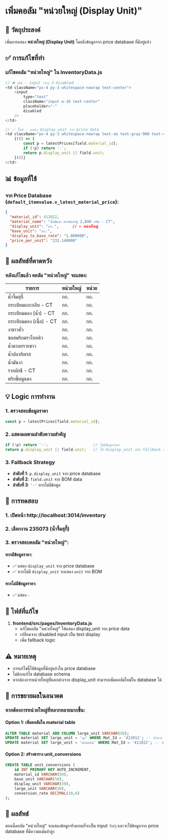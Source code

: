 # เพิ่มคอลัม "หน่วยใหญ่ (Display Unit)"

## 🎯 **วัตถุประสงค์**

เพิ่มการแสดง **หน่วยใหญ่ (Display Unit)** โดยดึงข้อมูลจาก price database ที่มีอยู่แล้ว

## ✅ **การแก้ไขที่ทำ**

### แก้ไขคอลัม "หน่วยใหญ่" ใน InventoryData.js

```javascript
// ❌ เดิม - input ว่างๆ ที่ disabled
<td className="px-4 py-3 whitespace-nowrap text-center">
    <input
        type="text"
        className="input w-16 text-center"
        placeholder="-"
        disabled
    />
</td>

// ✅ ใหม่ - แสดง display_unit จาก price data
<td className="px-4 py-3 whitespace-nowrap text-sm text-gray-900 text-center">
    {(() => {
        const p = latestPrices[field.material_id];
        if (!p) return '-';
        return p.display_unit || field.unit;
    })()}
</td>
```

## 📊 **ข้อมูลที่ใช้**

### จาก Price Database (`default_itemvalue.v_latest_material_price`):
```json
{
  "material_id": 411022,
  "material_name": "น้ำมันงา ตรามังกรคู่ 2,840 กรัม - CT",
  "display_unit": "กก.",      // ← หน่วยใหญ่
  "base_unit": "กก.",
  "display_to_base_rate": "1.000000",
  "price_per_unit": "232.140000"
}
```

## 🎯 **ผลลัพธ์ที่คาดหวัง**

### หลังแก้ไขแล้ว คอลัม "หน่วยใหญ่" จะแสดง:

| รายการ | หน่วยใหญ่ | หน่วย |
|--------|-----------|-------|
| น้ำจิ้มสุกี้ | กก. | กก. |
| กระเทียมแกะกลีบ - CT | กก. | กก. |
| กระเทียมดอง (น้ำ) - CT | กก. | กก. |
| กระเทียมดอง (เนื้อ) - CT | กก. | กก. |
| งาขาวคั่ว | กก. | กก. |
| ซอสพริกตราไทยคิว | กก. | กก. |
| น้ำตาลทรายขาว | กก. | กก. |
| น้ำปลาทิพรส | กก. | กก. |
| น้ำมันงา | กก. | กก. |
| รากผักชี - CT | กก. | กก. |
| พริกขี้หนูแดง | กก. | กก. |

## 💡 **Logic การทำงาน**

### 1. ตรวจสอบข้อมูลราคา
```javascript
const p = latestPrices[field.material_id];
```

### 2. แสดงผลตามลำดับความสำคัญ
```javascript
if (!p) return '-';                    // ไม่มีข้อมูลราคา
return p.display_unit || field.unit;   // ใช้ display_unit หรือ fallback เป็น unit
```

### 3. Fallback Strategy
- **ลำดับที่ 1**: `p.display_unit` จาก price database
- **ลำดับที่ 2**: `field.unit` จาก BOM data  
- **ลำดับที่ 3**: `'-'` หากไม่มีข้อมูล

## 🧪 **การทดสอบ**

### 1. เปิดหน้า http://localhost:3014/inventory
### 2. เลือกงาน 235073 (น้ำจิ้มสุกี้)
### 3. ตรวจสอบคอลัม "หน่วยใหญ่":

#### หากมีข้อมูลราคา:
- ✅ แสดง `display_unit` จาก price database
- ✅ หากไม่มี `display_unit` จะแสดง `unit` จาก BOM

#### หากไม่มีข้อมูลราคา:
- ✅ แสดง `-`

## 📁 **ไฟล์ที่แก้ไข**

1. **frontend/src/pages/InventoryData.js**
   - แก้ไขคอลัม "หน่วยใหญ่" ให้แสดง display_unit จาก price data
   - เปลี่ยนจาก disabled input เป็น text display
   - เพิ่ม fallback logic

## ⚠️ **หมายเหตุ**

- การแก้ไขนี้ใช้ข้อมูลที่มีอยู่แล้วใน price database
- ไม่ต้องแก้ไข database schema
- หากต้องการหน่วยใหญ่ที่แตกต่างจาก display_unit สามารถเพิ่มคอลัมใหม่ใน database ได้

## 🔧 **การขยายผลในอนาคต**

### หากต้องการหน่วยใหญ่ที่หลากหลายมากขึ้น:

#### Option 1: เพิ่มคอลัมใน material table
```sql
ALTER TABLE material ADD COLUMN large_unit VARCHAR(50);
UPDATE material SET large_unit = 'ถุง' WHERE Mat_Id = '413012'; -- น้ำตาล
UPDATE material SET large_unit = 'แกลลอน' WHERE Mat_Id = '411022'; -- น้ำมัน
```

#### Option 2: สร้างตาราง unit_conversions
```sql
CREATE TABLE unit_conversions (
    id INT PRIMARY KEY AUTO_INCREMENT,
    material_id VARCHAR(50),
    base_unit VARCHAR(50),
    display_unit VARCHAR(50), 
    large_unit VARCHAR(50),
    conversion_rate DECIMAL(10,6)
);
```

## 🎯 **ผลลัพธ์**

ตอนนี้คอลัม "หน่วยใหญ่" จะแสดงข้อมูลจริงแทนที่จะเป็น input ว่างๆ และจะใช้ข้อมูลจาก price database ที่มีความแม่นยำสูง
